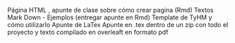 Página HTML , apunte de clase  sobre cómo crear pagina (Rmd)
Textos Mark Down - Ejemplos (entregar apunte en Rmd)
Template de TyHM y cómo utilizarlo
Apunte de LaTex Apunte en .tex  dentro de un zip con todo el proyecto y texto compilado en overleaft en formato pdf
